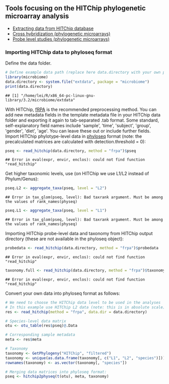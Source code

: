 ## Tools focusing on the HITChip phylogenetic microarray analysis

  * [Extracting data from HITChip database](https://github.com/microbiome/HITChipDB/blob/master/vignettes/vignette.md)
  * [Cross hybridization (phylogenetic microarrays)](Crosshyb.md)
  * [Probe level studies (phylogenetic microarrays)](Probelevel.md)


### Importing HITChip data to phyloseq format

Define the data folder. 


```r
# Define example data path (replace here data.directory with your own path)
library(microbiome)
data.directory <- system.file("extdata", package = "microbiome")
print(data.directory)
```

```
## [1] "/home/lei/R/x86_64-pc-linux-gnu-library/3.2/microbiome/extdata"
```

With HITChip,
[fRPA](http://www.computer.org/csdl/trans/tb/2011/01/ttb2011010217-abs.html)
is the recommended preprocessing method. You can add new metadata
fields in the template metadata file in your HITChip data folder and
exporting it again to tab-separated .tab format. Some standard,
self-explanatory field names include 'sample', 'time', 'subject',
'group', 'gender', 'diet', 'age'. You can leave these out or include
further fields. Import HITChip phylotype-level data in
[phyloseq](https://github.com/joey711/phyloseq) format (note: the
precalculated matrices are calculated with detection.threshold = 0):


```r
pseq <- read_hitchip(data.directory, method = "frpa")$pseq
```

```
## Error in eval(expr, envir, enclos): could not find function "read_hitchip"
```

Get higher taxonomic levels, use (on HITChip we use L1/L2 instead of Phylum/Genus):


```r
pseq.L2 <- aggregate_taxa(pseq, level = "L2")
```

```
## Error in tax_glom(pseq, level): Bad taxrank argument. Must be among the values of rank_names(physeq)
```

```r
pseq.L1 <- aggregate_taxa(pseq, level = "L1")
```

```
## Error in tax_glom(pseq, level): Bad taxrank argument. Must be among the values of rank_names(physeq)
```

Importing HITChip probe-level data and taxonomy from HITChip
output directory (these are not available in the phyloseq object):


```r
probedata <- read_hitchip(data.directory, method = "frpa")$probedata
```

```
## Error in eval(expr, envir, enclos): could not find function "read_hitchip"
```

```r
taxonomy.full <- read_hitchip(data.directory, method = "frpa")$taxonomy.full
```

```
## Error in eval(expr, envir, enclos): could not find function "read_hitchip"
```

Convert your own data into phyloseq format as follows:


```r
# We need to choose the HITChip data level to be used in the analyses
# In this example use HITChip L2 data (note: this is in absolute scale)
res <- read_hitchip(method = "frpa", data.dir = data.directory)

# Species-level data matrix
otu <- otu_table(res$pseq)@.Data 

# Corresponding sample metadata
meta <- res$meta

# Taxonomy
taxonomy <- GetPhylogeny("HITChip", "filtered")
taxonomy <- unique(as.data.frame(taxonomy[, c("L1", "L2", "species")]))
rownames(taxonomy) <- as.vector(taxonomy[, "species"])

# Merging data matrices into phyloseq format:
pseq <- hitchip2physeq(t(otu), meta, taxonomy)
```


